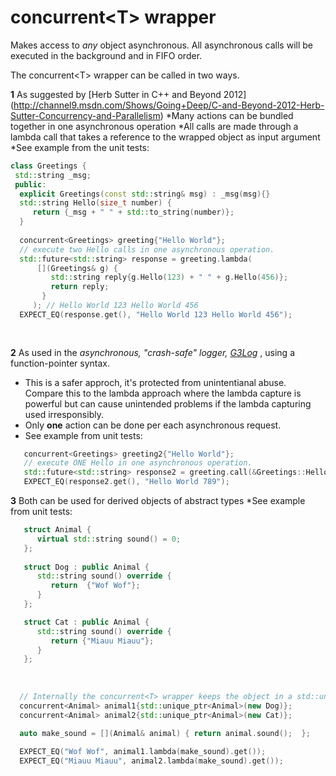 concurrent\<T\> wrapper
=================================

Makes access to *any* object asynchronous. All asynchronous calls will be executed in the background and in FIFO order.

The concurrent\<T\> wrapper can be called in two ways. 

**1** As suggested by [Herb Sutter in C++ and Beyond 2012] (http://channel9.msdn.com/Shows/Going+Deep/C-and-Beyond-2012-Herb-Sutter-Concurrency-and-Parallelism)
*Many actions can be bundled together in one asynchronous operation
*All calls are made through a lambda call that takes a reference to the wrapped object as input argument
*See example from the unit tests:
```cpp
class Greetings {
 std::string _msg;
 public:
  explicit Greetings(const std::string& msg) : _msg(msg){}
  std::string Hello(size_t number) { 
     return {_msg + " " + std::to_string(number)};
  }
  
  concurrent<Greetings> greeting{"Hello World"};
  // execute two Hello calls in one asynchronous operation. 
  std::future<std::string> response = greeting.lambda( 
      [](Greetings& g) { 
         std::string reply{g.Hello(123) + " " + g.Hello(456)}; 
         return reply;
       }
     ); // Hello World 123 Hello World 456
  EXPECT_EQ(response.get(), "Hello World 123 Hello World 456");
  
  
```

**2** As used in the *asynchronous, "crash-safe" logger, [G3Log](https://bitbucket.org/KjellKod/g3log)* , using a function-pointer syntax. 
* This is a safer approch, it's protected from unintentianal abuse. Compare this to the lambda approach where the lambda capture is powerful but can cause unintended problems if the lambda capturing used irresponsibly. 
* Only  **one** action can be done per each asynchronous request.
* See example from unit tests:
```cpp
   concurrent<Greetings> greeting2{"Hello World"};
   // execute ONE Hello in one asynchronous operation. 
   std::future<std::string> response2 = greeting.call(&Greetings::Hello, 789); 
   EXPECT_EQ(response2.get(), "Hello World 789");
```


**3** Both can be used for derived objects of abstract types
*See example from unit tests:
```cpp
   struct Animal {
      virtual std::string sound() = 0;
   };
  
   struct Dog : public Animal {
      std::string sound() override {
         return  {"Wof Wof"};
      }
   };

   struct Cat : public Animal {
      std::string sound() override {
         return {"Miauu Miauu"};
      }
   };
   
   
 
  // Internally the concurrent<T> wrapper keeps the object in a std::unique_ptr<T>  
  concurrent<Animal> animal1{std::unique_ptr<Animal>(new Dog)};  
  concurrent<Animal> animal2{std::unique_ptr<Animal>(new Cat)};

  auto make_sound = [](Animal& animal) { return animal.sound();  };
   
  EXPECT_EQ("Wof Wof", animal1.lambda(make_sound).get());
  EXPECT_EQ("Miauu Miauu", animal2.lambda(make_sound).get());
  ```
